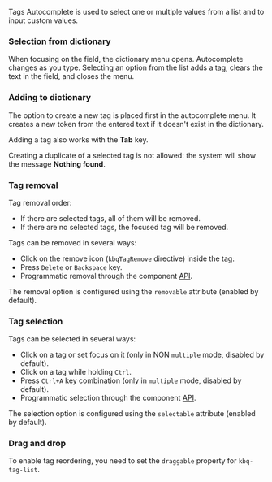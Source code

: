 Tags Autocomplete is used to select one or multiple values from a list and to input custom values.

<!-- example(tag-autocomplete) -->

### Selection from dictionary

When focusing on the field, the dictionary menu opens. Autocomplete changes as you type. Selecting an option from the list adds a tag, clears the text in the field, and closes the menu.

<!-- example(tag-autocomplete-option-operations) -->

### Adding to dictionary

The option to create a new tag is placed first in the autocomplete menu. It creates a new token from the entered text if it doesn't exist in the dictionary.

Adding a tag also works with the **Tab** key.

Creating a duplicate of a selected tag is not allowed: the system will show the message **Nothing found**.

<!-- example(tag-autocomplete-option-operations) -->

### Tag removal

Tag removal order:

- If there are selected tags, all of them will be removed.
- If there are no selected tags, the focused tag will be removed.

Tags can be removed in several ways:

- Click on the remove icon (`kbqTagRemove` directive) inside the tag.
- Press `Delete` or `Backspace` key.
- Programmatic removal through the component [API](/en/components/tag/api).

The removal option is configured using the `removable` attribute (enabled by default).

### Tag selection

Tags can be selected in several ways:

- Click on a tag or set focus on it (only in NON `multiple` mode, disabled by default).
- Click on a tag while holding `Ctrl`.
- Press `Ctrl+A` key combination (only in `multiple` mode, disabled by default).
- Programmatic selection through the component [API](/en/components/tag/api).

The selection option is configured using the `selectable` attribute (enabled by default).

### Drag and drop

To enable tag reordering, you need to set the `draggable` property for `kbq-tag-list`.
